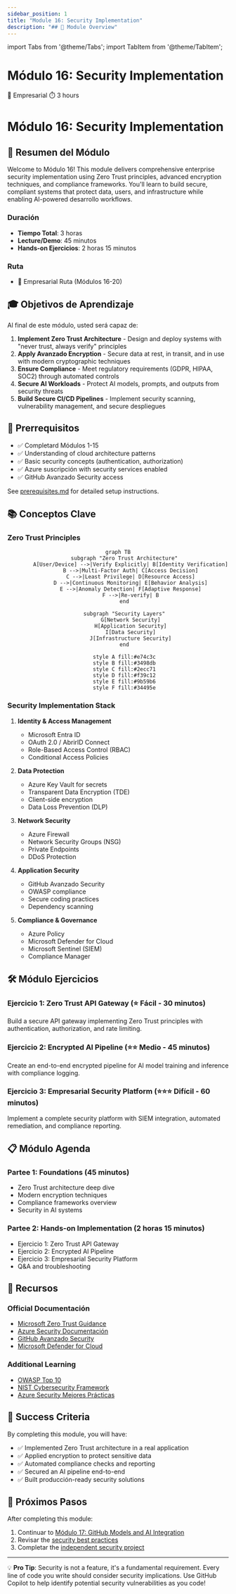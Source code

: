 ```yaml
---
sidebar_position: 1
title: "Module 16: Security Implementation"
description: "## 🎯 Module Overview"
---
```


import Tabs from '@theme/Tabs';
import TabItem from '@theme/TabItem';

# Módulo 16: Security Implementation

<div className="module-header">
  <div className="module-info">
    <span className="difficulty-badge enterprise">🔴 Empresarial</span>
    <span className="duration-badge">⏱️ 3 hours</span>
  </div>
</div>

# Módulo 16: Security Implementation

## 🎯 Resumen del Módulo

Welcome to Módulo 16! This module delivers comprehensive enterprise security implementation using Zero Trust principles, advanced encryption techniques, and compliance frameworks. You'll learn to build secure, compliant systems that protect data, users, and infrastructure while enabling AI-powered desarrollo workflows.

### Duración
- **Tiempo Total**: 3 horas
- **Lecture/Demo**: 45 minutos
- **Hands-on Ejercicios**: 2 horas 15 minutos

### Ruta
- 🔴 Empresarial Ruta (Módulos 16-20)

## 🎓 Objetivos de Aprendizaje

Al final de este módulo, usted será capaz de:

1. **Implement Zero Trust Architecture** - Design and deploy systems with "never trust, always verify" principles
2. **Apply Avanzado Encryption** - Secure data at rest, in transit, and in use with modern cryptographic techniques
3. **Ensure Compliance** - Meet regulatory requirements (GDPR, HIPAA, SOC2) through automated controls
4. **Secure AI Workloads** - Protect AI models, prompts, and outputs from security threats
5. **Build Secure CI/CD Pipelines** - Implement security scanning, vulnerability management, and secure despliegues

## 🔧 Prerrequisitos

- ✅ Completard Módulos 1-15
- ✅ Understanding of cloud architecture patterns
- ✅ Basic security concepts (authentication, authorization)
- ✅ Azure suscripción with security services enabled
- ✅ GitHub Avanzado Security access

See [prerequisites.md](prerequisites.md) for detailed setup instructions.

## 📚 Conceptos Clave

### Zero Trust Principles

<div align="center">

```mermaid
graph TB
    subgraph "Zero Trust Architecture"
        A[User/Device] -->|Verify Explicitly| B[Identity Verification]
        B -->|Multi-Factor Auth| C[Access Decision]
        C -->|Least Privilege| D[Resource Access]
        D -->|Continuous Monitoring| E[Behavior Analysis]
        E -->|Anomaly Detection| F[Adaptive Response]
        F -->|Re-verify| B
    end
    
    subgraph "Security Layers"
        G[Network Security]
        H[Application Security]
        I[Data Security]
        J[Infrastructure Security]
    end
    
    style A fill:#e74c3c
    style B fill:#3498db
    style C fill:#2ecc71
    style D fill:#f39c12
    style E fill:#9b59b6
    style F fill:#34495e
```

</div>

### Security Implementation Stack

1. **Identity & Access Management**
   - Microsoft Entra ID
   - OAuth 2.0 / AbrirID Connect
   - Role-Based Access Control (RBAC)
   - Conditional Access Policies

2. **Data Protection**
   - Azure Key Vault for secrets
   - Transparent Data Encryption (TDE)
   - Client-side encryption
   - Data Loss Prevention (DLP)

3. **Network Security**
   - Azure Firewall
   - Network Security Groups (NSG)
   - Private Endpoints
   - DDoS Protection

4. **Application Security**
   - GitHub Avanzado Security
   - OWASP compliance
   - Secure coding practices
   - Dependency scanning

5. **Compliance & Governance**
   - Azure Policy
   - Microsoft Defender for Cloud
   - Microsoft Sentinel (SIEM)
   - Compliance Manager

## 🛠️ Módulo Ejercicios

### Ejercicio 1: Zero Trust API Gateway (⭐ Fácil - 30 minutos)
Build a secure API gateway implementing Zero Trust principles with authentication, authorization, and rate limiting.

### Ejercicio 2: Encrypted AI Pipeline (⭐⭐ Medio - 45 minutos)
Create an end-to-end encrypted pipeline for AI model training and inference with compliance logging.

### Ejercicio 3: Empresarial Security Platform (⭐⭐⭐ Difícil - 60 minutos)
Implement a complete security platform with SIEM integration, automated remediation, and compliance reporting.

## 📋 Módulo Agenda

### Partee 1: Foundations (45 minutos)
- Zero Trust architecture deep dive
- Modern encryption techniques
- Compliance frameworks overview
- Security in AI systems

### Partee 2: Hands-on Implementation (2 horas 15 minutos)
- Ejercicio 1: Zero Trust API Gateway
- Ejercicio 2: Encrypted AI Pipeline
- Ejercicio 3: Empresarial Security Platform
- Q&A and troubleshooting

## 🔗 Recursos

### Official Documentación
- [Microsoft Zero Trust Guidance](https://learn.microsoft.com/security/zero-trust/)
- [Azure Security Documentación](https://learn.microsoft.com/azure/security/)
- [GitHub Avanzado Security](https://docs.github.com/en/get-started/learning-about-github/about-github-advanced-security)
- [Microsoft Defender for Cloud](https://learn.microsoft.com/azure/defender-for-cloud/)

### Additional Learning
- [OWASP Top 10](https://owasp.org/www-project-top-ten/)
- [NIST Cybersecurity Framework](https://www.nist.gov/cyberframework)
- [Azure Security Mejores Prácticas](https://learn.microsoft.com/azure/security/fundamentals/best-practices-and-patterns)

## 🎯 Success Criteria

By completing this module, you will have:
- ✅ Implemented Zero Trust architecture in a real application
- ✅ Applied encryption to protect sensitive data
- ✅ Automated compliance checks and reporting
- ✅ Secured an AI pipeline end-to-end
- ✅ Built producción-ready security solutions

## 🚀 Próximos Pasos

After completing this module:
1. Continuar to [Módulo 17: GitHub Models and AI Integration](../module-17-github-models)
2. Revisar the [security best practices](best-practices.md)
3. Completar the [independent security project](project/README.md)

---

💡 **Pro Tip**: Security is not a feature, it's a fundamental requirement. Every line of code you write should consider security implications. Use GitHub Copilot to help identify potential security vulnerabilities as you code!